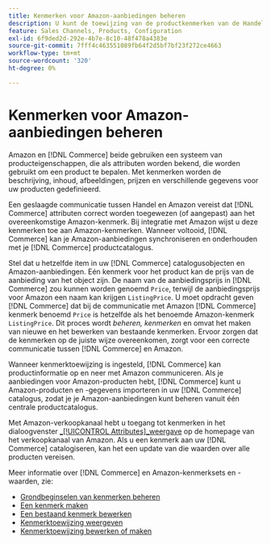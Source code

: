```yaml
---
title: Kenmerken voor Amazon-aanbiedingen beheren
description: U kunt de toewijzing van de productkenmerken van de Handel aan de attributen van Amazon beheren om nauwkeurige productinformatie tussen de systemen te verzekeren.
feature: Sales Channels, Products, Configuration
exl-id: 6f9ded2d-292e-4b7e-8c10-48f478a4383e
source-git-commit: 7fff4c463551089fb64f2d5bf7bf23f272ce4663
workflow-type: tm+mt
source-wordcount: '320'
ht-degree: 0%

---
```


# Kenmerken voor Amazon-aanbiedingen beheren

Amazon en [!DNL Commerce] beide gebruiken een systeem van producteigenschappen, die als attributen worden bekend, die worden gebruikt om een product te bepalen. Met kenmerken worden de beschrijving, inhoud, afbeeldingen, prijzen en verschillende gegevens voor uw producten gedefinieerd.

Een geslaagde communicatie tussen Handel en Amazon vereist dat [!DNL Commerce] attributen correct worden toegewezen (of aangepast) aan het overeenkomstige Amazon-kenmerk. Bij integratie met Amazon wijst u deze kenmerken toe aan Amazon-kenmerken. Wanneer voltooid, [!DNL Commerce] kan je Amazon-aanbiedingen synchroniseren en onderhouden met je [!DNL Commerce] productcatalogus.

Stel dat u hetzelfde item in uw [!DNL Commerce] catalogusobjecten en Amazon-aanbiedingen. Eén kenmerk voor het product kan de prijs van de aanbieding van het object zijn. De naam van de aanbiedingsprijs in [!DNL Commerce] zou kunnen worden genoemd `Price`, terwijl de aanbiedingsprijs voor Amazon een naam kan krijgen `ListingPrice`. U moet opdracht geven [!DNL Commerce] dat bij de communicatie met Amazon [!DNL Commerce] kenmerk benoemd `Price` is hetzelfde als het benoemde Amazon-kenmerk `ListingPrice`. Dit proces wordt _beheren, kenmerken_ en omvat het maken van nieuwe en het bewerken van bestaande kenmerken. Ervoor zorgen dat de kenmerken op de juiste wijze overeenkomen, zorgt voor een correcte communicatie tussen [!DNL Commerce] en Amazon.

Wanneer kenmerktoewijzing is ingesteld, [!DNL Commerce] kan productinformatie op en neer met Amazon communiceren. Als je aanbiedingen voor Amazon-producten hebt, [!DNL Commerce] kunt u Amazon-producten en -gegevens importeren in uw [!DNL Commerce] catalogus, zodat je je Amazon-aanbiedingen kunt beheren vanuit één centrale productcatalogus.

Met Amazon-verkoopkanaal hebt u toegang tot kenmerken in het dialoogvenster [_[!UICONTROL Attributes]_weergave](./attributes-view.md) op de homepage van het verkoopkanaal van Amazon. Als u een kenmerk aan uw [!DNL Commerce] catalogiseren, kan het een update van die waarden over alle producten vereisen.

Meer informatie over [!DNL Commerce] en Amazon-kenmerksets en -waarden, zie:

- [Grondbeginselen van kenmerken beheren](https://experienceleague.adobe.com/docs/commerce-admin/catalog/product-attributes/product-attributes.html)
- [Een kenmerk maken](./creating-attributes.md#create-an-attribute)
- [Een bestaand kenmerk bewerken](./creating-attributes.md#edit-an-attribute)
- [Kenmerktoewijzing weergeven](./amazon-matching-attributes-values.md)
- [Kenmerktoewijzing bewerken of maken](./amazon-manually-update-incomplete-listing.md)

